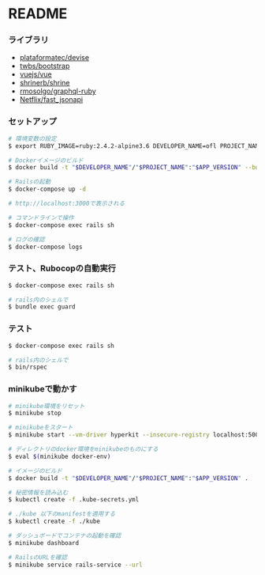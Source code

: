 # README

### ライブラリ

-   [plataformatec/devise](https://github.com/plataformatec/devise)
-   [twbs/bootstrap](https://github.com/twbs/bootstrap)
-   [vuejs/vue](https://github.com/vuejs/vue)
-   [shrinerb/shrine](https://github.com/shrinerb/shrinea)
-   [rmosolgo/graphql-ruby](https://github.com/rmosolgo/graphql-ruby)
-   [Netflix/fast_jsonapi](https://github.com/Netflix/fast_jsonapi)


### セットアップ

```sh
# 環境変数の設定
$ export RUBY_IMAGE=ruby:2.4.2-alpine3.6 DEVELOPER_NAME=ofl PROJECT_NAME=entry_point_2018 APP_VERSION=0.1

# Dockerイメージのビルド
$ docker build -t "$DEVELOPER_NAME"/"$PROJECT_NAME":"$APP_VERSION" --build-arg PROJECT_NAME="$PROJECT_NAME" .

# Railsの起動
$ docker-compose up -d

# http://localhost:3000で表示される

# コマンドラインで操作
$ docker-compose exec rails sh

# ログの確認
$ docker-compose logs
```

### テスト、Rubocopの自動実行

```sh
$ docker-compose exec rails sh

# rails内のシェルで
$ bundle exec guard
```

### テスト

```sh
$ docker-compose exec rails sh

# rails内のシェルで
$ bin/rspec
```

### minikubeで動かす

```sh
# minikube環境をリセット
$ minikube stop

# minikubeをスタート
$ minikube start --vm-driver hyperkit --insecure-registry localhost:5000

# ディレクトリのdocker環境をminikubeのものにする
$ eval $(minikube docker-env)

# イメージのビルド
$ docker build -t "$DEVELOPER_NAME"/"$PROJECT_NAME":"$APP_VERSION" .

# 秘密情報を読み込む
$ kubectl create -f .kube-secrets.yml

# ./kube 以下のmanifestを適用する
$ kubectl create -f ./kube

# ダッシュボードでコンテナの起動を確認
$ minikube dashboard

# RailsのURLを確認
$ minikube service rails-service --url
```
